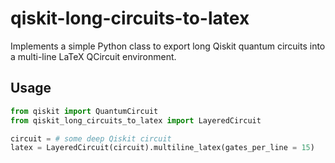 # qiskit-long-circuits-to-latex
 Implements a simple Python class to export long Qiskit quantum circuits into a multi-line
 LaTeX QCircuit environment.

## Usage

```python
from qiskit import QuantumCircuit
from qiskit_long_circuits_to_latex import LayeredCircuit

circuit = # some deep Qiskit circuit
latex = LayeredCircuit(circuit).multiline_latex(gates_per_line = 15)
```
